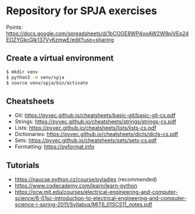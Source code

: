 # Repository for SPJA exercises
Points: https://docs.google.com/spreadsheets/d/1bCOGE8WP4ooAW2W9pjVEp24EOZYGkcGlk137Vy6zmwE/edit?usp=sharing

## Create a virtual environment
```bash
$ mkdir venv
$ python3 -m venv/spja
$ source venv/spja/bin/activate
```

## Cheatsheets
* Git: https://pyvec.github.io/cheatsheets/basic-git/basic-git-cs.pdf
* Strings: https://pyvec.github.io/cheatsheets/strings/strings-cs.pdf
* Lists: https://pyvec.github.io/cheatsheets/lists/lists-cs.pdf
* Dictionaries: https://pyvec.github.io/cheatsheets/dicts/dicts-cs.pdf
* Sets: https://pyvec.github.io/cheatsheets/sets/sets-cs.pdf
* Formatting: https://pyformat.info

## Tutorials
* https://naucse.python.cz/course/pyladies (recommended)
* https://www.codecademy.com/learn/learn-python
* https://ocw.mit.edu/courses/electrical-engineering-and-computer-science/6-01sc-introduction-to-electrical-engineering-and-computer-science-i-spring-2011/Syllabus/MIT6_01SCS11_notes.pdf
